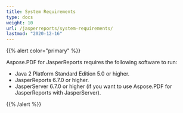 ```yaml
---
title: System Requirements
type: docs
weight: 10
url: /jasperreports/system-requirements/
lastmod: "2020-12-16"
---
```


{{% alert color="primary" %}} 

Aspose.PDF for JasperReports requires the following software to run:

- Java 2 Platform Standard Edition 5.0 or higher.
- JasperReports 6.7.0 or higher.
- JasperServer 6.7.0 or higher (if you want to use Aspose.PDF for JasperReports with JasperServer).

{{% /alert %}}
